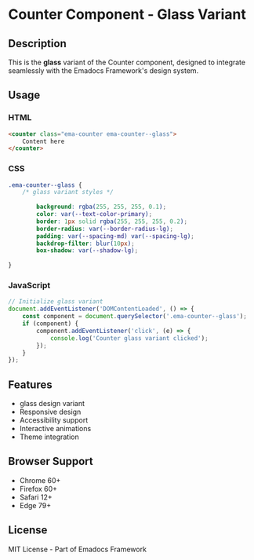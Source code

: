 # Counter Component - Glass Variant

## Description
This is the **glass** variant of the Counter component, designed to integrate seamlessly with the Emadocs Framework's design system.

## Usage

### HTML
```html
<counter class="ema-counter ema-counter--glass">
    Content here
</counter>
```

### CSS
```css
.ema-counter--glass {
    /* glass variant styles */
    
        background: rgba(255, 255, 255, 0.1);
        color: var(--text-color-primary);
        border: 1px solid rgba(255, 255, 255, 0.2);
        border-radius: var(--border-radius-lg);
        padding: var(--spacing-md) var(--spacing-lg);
        backdrop-filter: blur(10px);
        box-shadow: var(--shadow-lg);
    
}
```

### JavaScript
```javascript
// Initialize glass variant
document.addEventListener('DOMContentLoaded', () => {
    const component = document.querySelector('.ema-counter--glass');
    if (component) {
        component.addEventListener('click', (e) => {
            console.log('Counter glass variant clicked');
        });
    }
});
```

## Features
- glass design variant
- Responsive design
- Accessibility support
- Interactive animations
- Theme integration

## Browser Support
- Chrome 60+
- Firefox 60+
- Safari 12+
- Edge 79+

## License
MIT License - Part of Emadocs Framework
